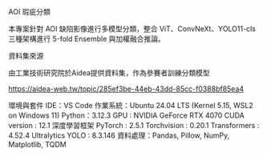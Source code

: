 AOI 瑕疵分類

本專案針對 AOI 缺陷影像進行多模型分類，整合 ViT、ConvNeXt、YOLO11-cls 三種架構進行 5-fold Ensemble 與加權融合推論。

資料集來源

由工業技術研究院於Aidea提供資料集，作為參賽者訓練分類模型

https://aidea-web.tw/topic/285ef3be-44eb-43dd-85cc-f0388bf85ea4

環境與套件
IDE：VS Code
作業系統：Ubuntu 24.04 LTS (Kernel 5.15, WSL2 on Windows 11)
Python：3.12.3
GPU : NVIDIA GeForce RTX 4070
CUDA version : 12.1
深度學習框架
PyTorch : 2.5.1
Torchvision : 0.20.1
Transformers : 4.52.4
Ultralytics YOLO : 8.3.146
資料處理：Pandas, Pillow, NumPy, Matplotlib, TQDM

